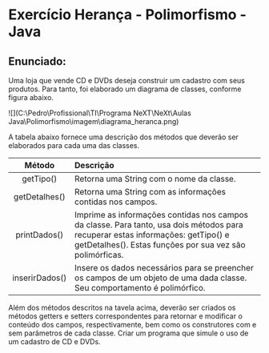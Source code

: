 # Exercício Herança - Polimorfismo - Java

## Enunciado:

Uma loja que vende CD e DVDs deseja construir um cadastro com seus produtos. Para tanto, foi elaborado um diagrama
de classes, conforme figura abaixo.

![](C:\Pedro\Profissional\TI\Programa NeXT\NeXt\Aulas Java\Polimorfismo\imagem\diagrama_heranca.png)

A tabela abaixo fornece uma descrição dos métodos que deverão ser elaborados para cada uma das classes.

 **Método**    |  **Descrição**
 :--------:| :---------------
 getTipo()     | Retorna uma String com o nome da classe.
 getDetalhes() | Retorna uma String com as informações contidas nos campos.
 printDados()  | Imprime as informações contidas nos campos da classe. Para tanto, usa dois métodos para recuperar estas informações: getTipo() e getDetalhes(). Estas funções por sua vez são polimórficas.
 inserirDados() | Insere os dados necessários para se preencher os campos de um objeto de uma dada classe. Seu comportamento é polimórfico.

 Além dos métodos descritos na tavela acima, deverão ser criados os métodos getters e setters correspondentes para retornar e modificar o conteúdo dos campos, respectivamente, bem como os construtores com e sem parâmetros de cada classe. Criar um programa que simule o uso de um cadastro de CD e DVDs.
